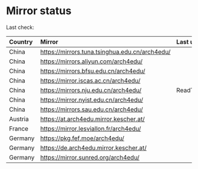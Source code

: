 <script src="./time.js"></script>
# Mirror status
Last check: <script type="text/javascript">localize(1699247836.682118);</script>

|Country|Mirror|Last update|
|:------|:-----|:----------|
|China|https://mirrors.tuna.tsinghua.edu.cn/arch4edu/|<script type="text/javascript">localize(1699208962);</script>|
|China|https://mirrors.aliyun.com/arch4edu/|<script type="text/javascript">localize(1699208962);</script>|
|China|https://mirrors.bfsu.edu.cn/arch4edu/|<script type="text/javascript">localize(1699208962);</script>|
|China|https://mirror.iscas.ac.cn/arch4edu/|<script type="text/javascript">localize(1699208962);</script>|
|China|https://mirrors.nju.edu.cn/arch4edu/|ReadTimeout|
|China|https://mirror.nyist.edu.cn/arch4edu/|<script type="text/javascript">localize(1699208962);</script>|
|China|https://mirrors.sau.edu.cn/arch4edu/|<script type="text/javascript">localize(1699208962);</script>|
|Austria|https://at.arch4edu.mirror.kescher.at/|<script type="text/javascript">localize(1699208962);</script>|
|France|https://mirror.lesviallon.fr/arch4edu/|<script type="text/javascript">localize(1699208962);</script>|
|Germany|https://pkg.fef.moe/arch4edu/|<script type="text/javascript">localize(1699208962);</script>|
|Germany|https://de.arch4edu.mirror.kescher.at/|<script type="text/javascript">localize(1699208962);</script>|
|Germany|https://mirror.sunred.org/arch4edu/|<script type="text/javascript">localize(1699208962);</script>|

<script src="./tablefilter/tablefilter.js"></script>
<script src="./table.js"></script>